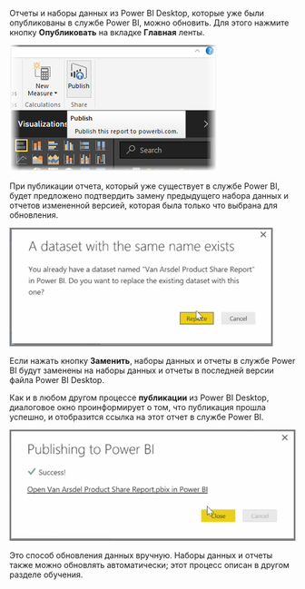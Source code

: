 Отчеты и наборы данных из Power BI Desktop, которые уже были опубликованы в службе Power BI, можно обновить. Для этого нажмите кнопку **Опубликовать** на вкладке **Главная** ленты.

![](media/4-5-manually-republish-reports/4-5_0.png)

При публикации отчета, который уже существует в службе Power BI, будет предложено подтвердить замену предыдущего набора данных и отчетов измененной версией, которая была только что выбрана для обновления.

![](media/4-5-manually-republish-reports/4-5_1.png)

Если нажать кнопку **Заменить**, наборы данных и отчеты в службе Power BI будут заменены на наборы данных и отчеты в последней версии файла Power BI Desktop.

Как и в любом другом процессе **публикации** из Power BI Desktop, диалоговое окно проинформирует о том, что публикация прошла успешно, и отобразится ссылка на этот отчет в службе Power BI.

![](media/4-5-manually-republish-reports/4-5_2.png)

Это способ обновления данных вручную. Наборы данных и отчеты также можно обновлять автоматически; этот процесс описан в другом разделе обучения.

